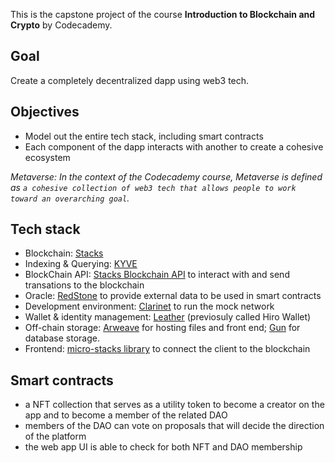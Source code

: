 This is the capstone project of the course **Introduction to Blockchain and Crypto** by Codecademy.

## Goal

Create a completely decentralized dapp using web3 tech.

## Objectives

- Model out the entire tech stack, including smart contracts
- Each component of the dapp interacts with another to create a cohesive ecosystem

_Metaverse: In the context of the Codecademy course, Metaverse is defined as `a cohesive collection of web3 tech that allows people to work toward an overarching goal`._

## Tech stack

- Blockchain: [Stacks](https://www.stacks.co/)
- Indexing & Querying: [KYVE](https://www.kyve.network/)
- BlockChain API: [Stacks Blockchain API](https://docs.stacks.co/docs/stacks-academy/stacks-blockchain-api) to interact with and send transations to the blockchain
- Oracle: [RedStone](https://redstone.finance/) to provide external data to be used in smart contracts
- Development environment: [Clarinet](https://github.com/hirosystems/clarinet) to run the mock network
- Wallet & identity management: [Leather](https://wallet.hiro.so/wallet/install-web) (previosuly called Hiro Wallet)
- Off-chain storage: [Arweave](https://www.arweave.org/) for hosting files and front end; [Gun](https://gun.eco/) for database storage.
- Frontend: [micro-stacks library](https://micro-stacks.dev/) to connect the client to the blockchain

## Smart contracts

- a NFT collection that serves as a utility token to become a creator on the app and to become a member of the related DAO
- members of the DAO can vote on proposals that will decide the direction of the platform
- the web app UI is able to check for both NFT and DAO membership
